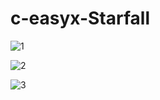 # c-easyx-Starfall

![1](E:\program\c++\游戏设计\流星雨\运行截图\1.png)

![2](E:\program\c++\游戏设计\流星雨\运行截图\2.png)

![3](E:\program\c++\游戏设计\流星雨\运行截图\3.png)
